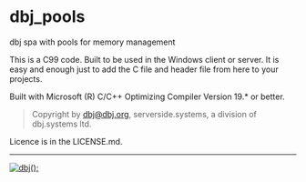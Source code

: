 # dbj_pools
dbj spa with pools for memory management

This is a C99 code. Built to be used in the Windows client or server.
It is easy and enough just to add the C file and header file from here to your projects.

Built with Microsoft (R) C/C++ Optimizing Compiler Version 19.* or better.

> Copyright by dbj@dbj.org, serverside.systems, a division of dbj.systems ltd.

Licence is in the LICENSE.md.

---------------------------------------------------------------------  

[![dbj();](https://dbj.org/wp-content/uploads/2015/12/cropped-dbj-icon-e1486129719897.jpg)](http://www.dbj.org "dbj")  
